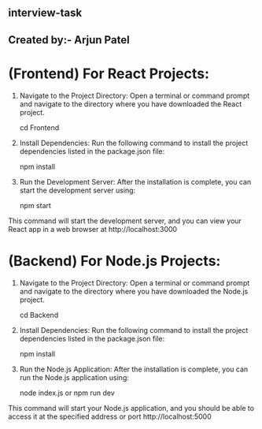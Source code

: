 ## interview-task
## Created by:- Arjun Patel

# (Frontend) For React Projects:

1. Navigate to the Project Directory:
   Open a terminal or command prompt and navigate to the directory where you have downloaded the React project.

   cd Frontend

2. Install Dependencies:
   Run the following command to install the project dependencies listed in the package.json file:

   npm install

3. Run the Development Server:
   After the installation is complete, you can start the development server using:

   npm start

This command will start the development server, and you can view your React app in a web browser at http://localhost:3000

# (Backend) For Node.js Projects:

1. Navigate to the Project Directory:
   Open a terminal or command prompt and navigate to the directory where you have downloaded the Node.js project.

   cd Backend

2. Install Dependencies:
   Run the following command to install the project dependencies listed in the package.json file:

   npm install

3. Run the Node.js Application:
   After the installation is complete, you can run the Node.js application using:

   node index.js or npm run dev

This command will start your Node.js application, and you should be able to access it at the specified address or port http://localhost:5000

